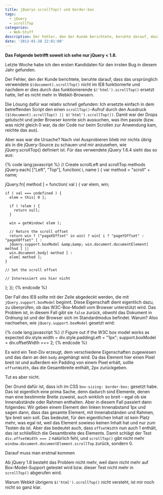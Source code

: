 ```yaml
---
title: jQuerys scrollTop() und border-box
tags:
  - jQuery
  - scrollTop
categories:
  - Web-Stuff
description: Der Fehler, den der Kunde berichtete, beruhte darauf, dass das ursprünglich verwendete `$(document).scrollTop()` nicht im IE8 funktionierte und nachdem er dies durch das funktionierende `$('html').scrollTop()` ersetzt hatte, lief es nicht mehr in Webkit-Browsern.
date: '2013-01-28 22:01:00'
---
```


**Das Folgende betrifft soweit ich sehe nur jQuery &lt; 1.8.**

Letzte Woche habe ich den ersten Kandidaten für den irrsten Bug in diesem Jahr gefunden.

Der Fehler, den der Kunde berichtete, beruhte darauf, dass das ursprünglich verwendete `$(document).scrollTop()` nicht im IE8 funktionierte und nachdem er dies durch das funktionierende `$('html').scrollTop()` ersetzt hatte, lief es nicht mehr in Webkit-Browsern.

Die Lösung dafür war relativ schnell gefunden: Ich ersetzte einfach in dem betreffenden Script den einen `scrollTop()`-Aufruf durch den Ausdruck `($(document).scrollTop() || $('html').scrollTop())`. Damit war der Drops gelutscht und jeder Browser konnte sich aussuchen, was ihm passte (bzw. was nicht gleich 0 war, da der Code nur beim Scrollen zur Anwendung kam, reichte das aus).

Aber was war die Ursache? Nach viel Ausprobieren blieb mir nichts übrig als in die jQuery-Source zu schauen und mir anzusehen, wie jQuery.scrollTop() definiert ist. Für das verwendete jQuery 1.6.4 sieht das so aus:

{% code lang:javascript %}
// Create scrollLeft and scrollTop methods
jQuery.each( ["Left", "Top"], function( i, name ) {
  var method = "scroll" + name;

  jQuery.fn[ method ] = function( val ) {
    var elem, win;

    if ( val === undefined ) {
      elem = this[ 0 ];

      if ( !elem ) {
        return null;
      }

      win = getWindow( elem );

      // Return the scroll offset
      return win ? ("pageXOffset" in win) ? win[ i ? "pageYOffset" : "pageXOffset" ] :
      jQuery.support.boxModel &amp;&amp; win.document.documentElement[ method ] ||
      win.document.body[ method ] :
      elem[ method ];
    }

    // Set the scroll offset

    // Interessiert uns hier nicht
  };
});
{% endcode %}

Der Fall des IE8 sollte mit der Zeile abgedeckt werden, die mit `jQuery.support.boxModel` beginnt. Diese Eigenschaft dient eigentlich dazu, zu überprüfen, ob das W3C-Box-Modell vom Browser unterstützt wird. Das Problem ist, in diesem Fall gibt sie `false` zurück, obwohl das Dokument in Ordnung ist und der Browser sich im Standardmodus befindet. Warum? Also nachsehen, wie `jQuery.support.boxModel` gesetzt wird:

{% code lang:javascript %}
// Figure out if the W3C box model works as expected
div.style.width = div.style.paddingLeft = "1px";
support.boxModel = div.offsetWidth === 2;
{% endcode %}

Es wird ein Test-Div erzeugt, dem verschiedene Eigenschaften zugewiesen und das dann an den `body` angehängt wird. Da das Element hier einen Pixel breit ist und außerdem ein Padding von einem Pixel erhält, sollte `offsetWidth`, das die Gesamtbreite enthält, 2px zurückgeben.

Tut es aber nicht.

Der Grund dafür ist, dass ich im CSS `box-sizing: border-box;` gesetzt habe. Das ist eigentlich eine prima Sache, denn dadurch sind Elemente, denen man eine bestimmte Breite zuweist, auch wirklich so breit &ndash; egal ob sie Innenabstände oder Rahmen enthalten. Aber in diesem Fall passiert dann folgendes: Wir geben einem Element den linken Innenabstand 1px und sagen dann, dass das gesamte Element, mit Innenabständen und Rahmen, 1px breit sein soll. Das bedeutet, für den eigentlichen Inhalt ist kein Platz mehr, was egal ist, weil das Element sowieso keinen Inhalt hat und nur zum Testen da ist. Aber das bedeutet auch, dass `offsetWidth` nun auch 1 enthält, das ist schließlich die Gesamtbreite des Elements. Damit schlägt der Test `div.offsetWidth === 2` natürlich fehl, und `scrollTop()` gibt nicht mehr `window.document.documentElement.scrollTop` zurück, sondern 0.

Darauf muss man erstmal kommen

Ab jQuery 1.8 besteht das Problem nicht mehr, weil dann nicht mehr auf Box-Model-Support getestet wird bzw. dieser Test nicht mehr in `scrollTop()` abgerufen wird.

Warum Webkit übrigens `$('html').scrollTop()` nicht versteht, ist mir noch nicht so ganz klar.
